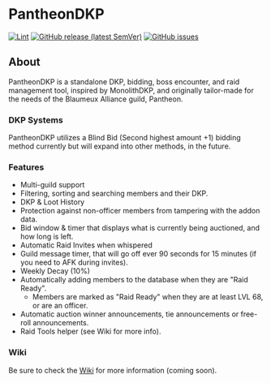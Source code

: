 PantheonDKP
====================

[![Lint](https://github.com/Bengejd/PantheonDKP/actions/workflows/lint.yml/badge.svg)](https://github.com/Bengejd/PantheonDKP/actions/workflows/lint.yml)
[![GitHub release (latest SemVer)](https://img.shields.io/github/v/release/Bengejd/PantheonDKP?color=important)](https://github.com/Bengejd/PantheonDKP/releases)
[![GitHub issues](https://img.shields.io/github/issues/Bengejd/PantheonDKP?color=blue)](https://github.com/Bengejd/PantheonDKP/issues)

About
--------------
PantheonDKP is a standalone DKP, bidding, boss encounter, and raid management tool, inspired by MonolithDKP, and originally tailor-made for the needs of the Blaumeux Alliance guild, Pantheon.

### DKP Systems
PantheonDKP utilizes a Blind Bid (Second highest amount +1) bidding method currently but will expand into other methods, in the future.

### Features
* Multi-guild support
* Filtering, sorting and searching members and their DKP.
* DKP & Loot History
* Protection against non-officer members from tampering with the addon data.
* Bid window & timer that displays what is currently being auctioned, and how long is left.
* Automatic Raid Invites when whispered
* Guild message timer, that will go off ever 90 seconds for 15 minutes (if you need to AFK during invites).
* Weekly Decay (10%)
* Automatically adding members to the database when they are "Raid Ready".
    - Members are marked as "Raid Ready" when they are at least LVL 68, or are an officer.
* Automatic auction winner announcements, tie announcements or free-roll announcements.
* Raid Tools helper (see Wiki for more info).

### Wiki
Be sure to check the [Wiki](https://github.com/Bengejd/PantheonDKP/wiki) for more information (coming soon).
